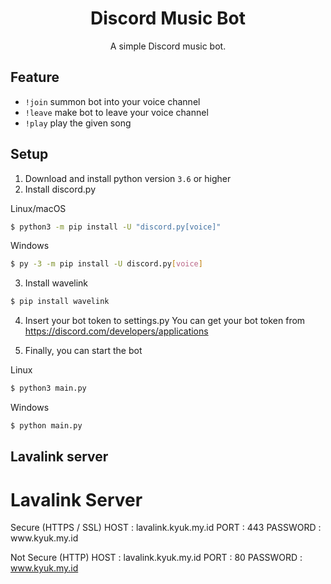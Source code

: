 <h1 align="center">Discord Music Bot</h1>
<p align="center">A simple Discord music bot.</p>

## Feature
- `!join` summon bot into your voice channel
- `!leave` make bot to leave your voice channel
- `!play` play the given song



## Setup
1. Download and install python version `3.6` or higher
2. Install discord.py

Linux/macOS
```sh
$ python3 -m pip install -U "discord.py[voice]"
```
Windows
```sh
$ py -3 -m pip install -U discord.py[voice]
```

3. Install wavelink

```sh
$ pip install wavelink
```
4. Insert your bot token to settings.py
You can get your bot token from https://discord.com/developers/applications

5. Finally, you can start the bot

Linux
```sh
$ python3 main.py
```
Windows
```sh
$ python main.py
```


## Lavalink server
<h1>Lavalink Server</h1>
Secure (HTTPS / SSL)
HOST      : lavalink.kyuk.my.id
PORT      : 443
PASSWORD  : www.kyuk.my.id

Not Secure (HTTP)
HOST      : lavalink.kyuk.my.id
PORT      : 80
PASSWORD  : www.kyuk.my.id

